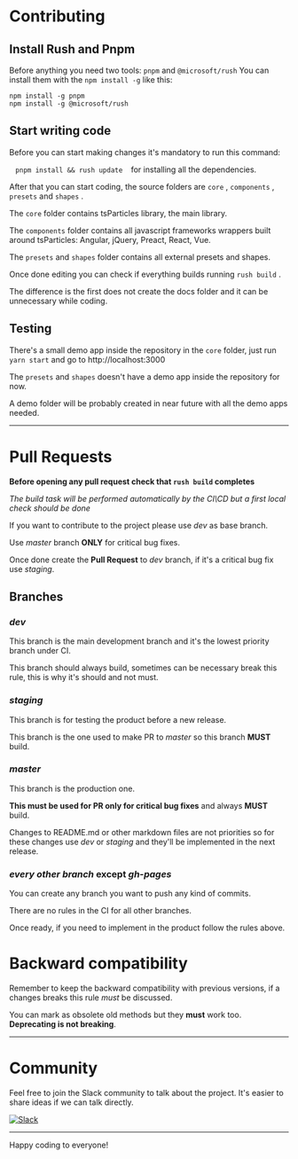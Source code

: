 # Contributing

## Install Rush and Pnpm

Before anything you need two tools: `pnpm` and `@microsoft/rush`
You can install them with the `npm install -g` like this:

``` shell
npm install -g pnpm
npm install -g @microsoft/rush
```

## Start writing code

Before you can start making changes it's mandatory to run this command:

` `  ` pnpm install && rush update `  ` `
for installing all the dependencies.

After that you can start coding, the source folders are `core` , `components` , `presets` and `shapes` .

The `core` folder contains tsParticles library, the main library.

The `components` folder contains all javascript frameworks wrappers built around tsParticles: Angular, jQuery, Preact, React, Vue.

The `presets` and `shapes` folder contains all external presets and shapes.

Once done editing you can check if everything builds running `rush build` .

The difference is the first does not create the docs folder and it can be unnecessary while coding.

## Testing

There's a small demo app inside the repository in the `core` folder, just run `yarn start` and go to http://localhost:3000

The `presets` and `shapes` doesn't have a demo app inside the repository for now.

A demo folder will be probably created in near future with all the demo apps needed.

---

# Pull Requests

**Before opening any pull request check that `rush build` completes**

*The build task will be performed automatically by the CI\CD but a first local check should be done*

If you want to contribute to the project please use *dev* as base branch.

Use *master* branch **ONLY** for critical bug fixes.

Once done create the **Pull Request** to *dev* branch, if it's a critical bug fix use *staging*.

## Branches

### *dev*

This branch is the main development branch and it's the lowest priority branch under CI.

This branch should always build, sometimes can be necessary break this rule, this is why it's should and not must.
 

### *staging*

This branch is for testing the product before a new release.

This branch is the one used to make PR to *master* so this branch **MUST** build.

### *master*

This branch is the production one.

**This must be used for PR only for critical bug fixes** and always **MUST** build.

Changes to README.md or other markdown files are not priorities so for these changes use *dev* or *staging* and they'll be implemented in the next release.

### *every other branch* except *gh-pages*

You can create any branch you want to push any kind of commits.

There are no rules in the CI for all other branches.

Once ready, if you need to implement in the product follow the rules above.

# Backward compatibility

Remember to keep the backward compatibility with previous versions, if a changes breaks this rule *must* be discussed.

You can mark as obsolete old methods but they **must** work too. **Deprecating is not breaking**.

---

# Community

Feel free to join the Slack community to talk about the project. It's easier to share ideas if we can talk directly.

[![Slack](https://cdn.brandfolder.io/5H442O3W/as/pl546j-7le8zk-5guop3/Slack_RGB.auto?width=94&height=38)](https://join.slack.com/t/tsparticles/shared_invite/enQtOTcxNTQxNjQ4NzkxLWE2MTZhZWExMWRmOWI5MTMxNjczOGE1Yjk0MjViYjdkYTUzODM3OTc5MGQ5MjFlODc4MzE0N2Q1OWQxZDc1YzI)

---

Happy coding to everyone!
